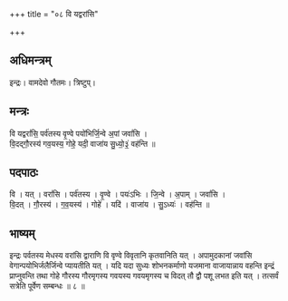 +++
title = "०८ वि यद्वरांसि"

+++
## अधिमन्त्रम्
इन्द्रः। वामदेवो गौतमः। त्रिष्टुप्।

## मन्त्रः
वि यद्वरां॑सि॒ पर्व॑तस्य वृ॒ण्वे पयो॑भिर्जि॒न्वे अ॒पां जवां॑सि ।  
वि॒दद्गौ॒रस्य॑ गव॒यस्य॒ गोहे॒ यदी॒ वाजा॑य सु॒ध्यो॒३॒॑ वह॑न्ति ॥

## पदपाठः
वि । यत् । वरां॑सि । पर्व॑तस्य । वृ॒ण्वे । पयः॑ऽभिः । जि॒न्वे । अ॒पाम् । जवां॑सि ।  
वि॒दत् । गौ॒रस्य॑ । ग॒व॒यस्य॑ । गोहे॑ । यदि॑ । वाजा॑य । सु॒ऽध्यः॑ । वह॑न्ति ॥

## भाष्यम्
इन्द्रः पर्वतस्य मेधस्य वरांसि द्वाराणि वि वृण्वे विवृतानि कृतवानिति यत् । अपामुदकानां जवांसि वेगान्पयोभिर्जलैर्जिन्वे प्यायतीति यत् । यदि यदा सुध्यः शोभनकर्माणो यजमाना वाजायान्नाय वहन्ति इन्द्रं प्राप्नुवन्ति तथा गोहे गौरस्य गौरमृगस्य गवयस्य गवयमृगस्य च विदत् तौ द्वौ पशू लभत इति यत् । तत्सर्वं सत्रेति पूर्वेण सम्बन्धः ॥ ८ ॥